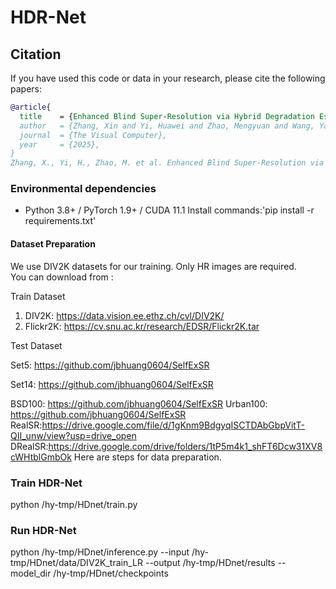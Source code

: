 # HDR-Net


## Citation
If you have used this code or data in your research, please cite the following papers:
```bibtex
@article{
  title    = {Enhanced Blind Super-Resolution via Hybrid Degradation Estimation and Dynamic Residual Networks},  
  author   = {Zhang, Xin and Yi, Huawei and Zhao, Mengyuan and Wang, Yanfei and Zhang, Linchen},
  journal  = {The Visual Computer},
  year     = {2025},
}
Zhang, X., Yi, H., Zhao, M. et al. Enhanced Blind Super-Resolution via Hybrid Degradation Estimation and Dynamic Residual Networks. Vis Comput(2025).
```



### Environmental dependencies
- Python 3.8+ / PyTorch 1.9+ / CUDA 11.1
 Install commands:'pip install -r requirements.txt'

#### Dataset Preparation

We use DIV2K  datasets for our training. Only HR images are required. <br>
You can download from :

Train Dataset
1. DIV2K: https://data.vision.ee.ethz.ch/cvl/DIV2K/
2. Flickr2K: https://cv.snu.ac.kr/research/EDSR/Flickr2K.tar
   
Test Dataset

Set5: https://github.com/jbhuang0604/SelfExSR

Set14: https://github.com/jbhuang0604/SelfExSR

BSD100: https://github.com/jbhuang0604/SelfExSR
Urban100: https://github.com/jbhuang0604/SelfExSR
RealSR:https://drive.google.com/file/d/1gKnm9BdgyqISCTDAbGbpVitT-QII_unw/view?usp=drive_open
DRealSR:https://drive.google.com/drive/folders/1tP5m4k1_shFT6Dcw31XV8cWHtblGmbOk
Here are steps for data preparation.

### Train HDR-Net
python /hy-tmp/HDnet/train.py


### Run HDR-Net
python /hy-tmp/HDnet/inference.py \--input /hy-tmp/HDnet/data/DIV2K_train_LR \--output /hy-tmp/HDnet/results \--model_dir /hy-tmp/HDnet/checkpoints

